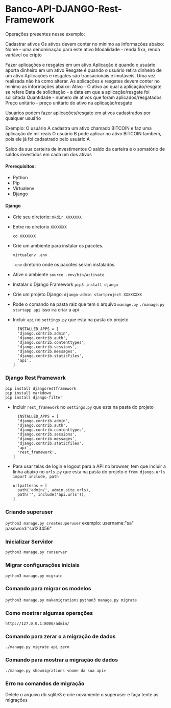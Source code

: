# Banco-API-DJANGO-Rest-Framework

Operações presentes nesse exemplo:

Cadastrar ativos
Os ativos devem conter no mínimo as informações abaixo:
Nome - uma denominação para este ativo
Modalidade - renda fixa, renda variável ou cripto

Fazer aplicações e resgates em um ativo
Aplicação é quando o usuário aporta dinheiro em um ativo
Resgate é quando o usuário retira dinheiro de um ativo
Aplicações e resgates são transacionais e imutáveis. Uma vez realizada não há como alterar.
As aplicações e resgates devem conter no mínimo as informações abaixo:
Ativo - O ativo ao qual a aplicação/resgate se refere
Data de solicitação - a data em que a aplicação/resgate foi solicitada
Quantidade - número de ativos que foram aplicados/resgatados
Preço unitário - preço unitário do ativo na aplicação/resgate

Usuários podem fazer aplicações/resgate em ativos cadastrados por qualquer usuário

Exemplo:
O usuário A cadastra um ativo chamado BITCOIN e faz uma aplicação de mil reais
O usuário B pode aplicar no ativo BITCOIN também, pois ele já foi cadastrado pelo usuário A

Saldo da sua carteira de investimentos
O saldo da carteira é o somatório de saldos investidos em cada um dos ativos

#### Prerequisitos:
- Python
- Pip 
- Virtualenv 
- Django 

#### Django 

* Crie seu diretorio:
  `mkdir XXXXXXX`

* Entre no diretorio `XXXXXXX`

  `cd XXXXXXX`

* Crie um ambiente para instalar os pacotes.

  `virtualenv .env`

  `.env` diretorio onde os pacotes seram instalados.

* Ative o ambiente
   `source .env/bin/activate`

* Instalar o Django Framework
   `pip3 install django`

* Crie um projeto Django:
   `django-admin startproject XXXXXXXX`

* Rode o comando na pasta raiz que tem o arquivo `manage.py` 
    `./manage.py startapp api` isso ira criar a api
* Incluir `api` no `settings.py` que esta na pasta do projeto
    ```
      INSTALLED_APPS = [
      'django.contrib.admin',
      'django.contrib.auth',
      'django.contrib.contenttypes',
      'django.contrib.sessions',
      'django.contrib.messages',
      'django.contrib.staticfiles',
      'api',
    ]
    
    ```
### Django Rest Framework

   ```
   pip install djangorestframework
   pip install markdown       
   pip install django-filter  
   ```
* Incluir `rest_framework` no `settings.py` que esta na pasta do projeto
    ```
      INSTALLED_APPS = [
      'django.contrib.admin',
      'django.contrib.auth',
      'django.contrib.contenttypes',
      'django.contrib.sessions',
      'django.contrib.messages',
      'django.contrib.staticfiles',
      'api',
      'rest_framework',
    ]
    
    ```
* Para usar telas de login e logout para a API no browser, tem que incluir a linha abaixo no `urls.py` que esta na pasta do projeto
 e `from django.urls import include, path`
    ```
    urlpatterns = [
      path('admin/', admin.site.urls),
      path('', include('api.urls')),
    ]
    ```

### Criando superuser
  `python3 manage.py createsuperuser`
  exemplo: username:"sa" password:"sa123456" 

### Inicializar Servidor
  `python3 manage.py runserver`

### Migrar configurações iniciais
  `python3 manage.py migrate`

### Comando para migrar os modelos
  `python3 manage.py makemigrations`
  `python3 manage.py migrate`
  
### Como mostrar algumas operações
  `http://127.0.0.1:8000/admin/`


### Comando para zerar o a migração de dados
  `./manage.py migrate api zero`
  
### Comando para mostrar a migração de dados
`./manage.py showmigrations <nome da sua api>`

### Erro no comandos de migração 
Delete o arquivo db.sqlite3 e crie novamente o superuser e faça tente as migrações
